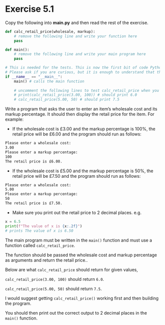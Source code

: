 # Exercise 5.1  

Copy the following into **main.py** and then read the rest of the exercise.
```python
def calc_retail_price(wholesale, markup):
    # remove the following line and write your function here
    pass

def main():
    # remove the following line and write your main program here
    pass

# This is needed for the tests. This is now the first bit of code Python will run.
# Please ask if you are curious, but it is enough to understand that this calls the main() function and runs whatever code you have in there.
if __name__ == "__main__":
    main() # calls the main function
    
    # uncomment the following lines to test calc_retail_price when you run the program.You will need to comment out main()
    # print(calc_retail_price(3.00, 100)) # should print 6.0
    # calc_retail_price(5.00, 50) # should print 7.5
```
Write a program that asks the user to enter an item’s wholesale cost and its markup percentage. It should then display the retail price for the item. For example:
* If the wholesale cost is £3.00 and the markup percentage is 100%, the retail price will be £6.00 and the program should run as follows:

```html
Please enter a wholesale cost:
3.00
Please enter a markup percentage:
100
The retail price is £6.00.
```
* If the wholesale cost is £5.00 and the markup percentage is 50%, the retail price will be £7.50 and the program should run as follows:

```html
Please enter a wholesale cost:
5.00
Please enter a markup percentage:
50
The retail price is £7.50.
```

* Make sure you print out the retail price to 2 decimal places. e.g.

```python
x = 6.5
print(f"The value of x is {x:.2f}")
# prints The value of x is 6.50
```

The main program must be written in the ``main()`` function and must use a function called ``calc_retail_price``.

The function should be passed the wholesale cost and markup percentage as arguments and return the retail price..

Below are what ``calc_retail_price`` should return for given values,

``calc_retail_price(3.00, 100)`` should return ``6.0``.

``calc_retail_price(5.00, 50)`` should return ``7.5``.

I would suggest getting ``calc_retail_price()`` working first and then building the program.

You should then print out the correct output to 2 decimal places in the ``main()`` function.

